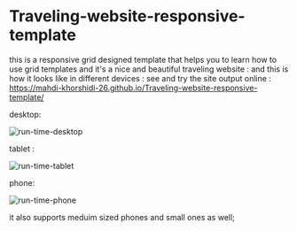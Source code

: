 # Traveling-website-responsive-template
this is a responsive grid designed template that helps you to learn how to use grid templates and it's a nice and beautiful traveling website :
and this is how it looks like in different devices :
see and try the site output online :
https://mahdi-khorshidi-26.github.io/Traveling-website-responsive-template/

desktop:

![run-time-desktop](https://github.com/Mahdi-Khorshidi-26/Traveling-website-responsive-template/assets/150541211/7e547410-19af-4f5f-af3e-594a78958439)


tablet :


![run-time-tablet](https://github.com/Mahdi-Khorshidi-26/Traveling-website-responsive-template/assets/150541211/1c48b2d1-79fc-4a30-948f-e5dec0311b9e)


phone:


![run-time-phone](https://github.com/Mahdi-Khorshidi-26/Traveling-website-responsive-template/assets/150541211/50d7a508-d6bd-4ce7-9cea-918813e6508c)



it also supports meduim sized phones and small ones as well;
